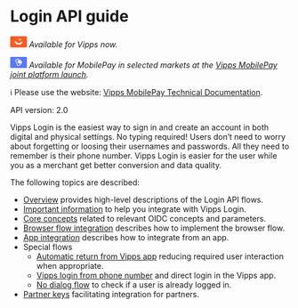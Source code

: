 <!-- START_METADATA
---
title: Login API guide
sidebar_label: API guide
sidebar_position: 30
description: Login API guide.
pagination_prev: Null
pagination_next: Null
---
END_METADATA -->

# Login API guide

![Vipps](../images/vipps.png) *Available for Vipps now.*

![MobilePay](../images/mp.png) *Available for MobilePay in selected markets at the [Vipps MobilePay joint platform launch](https://www.vippsmobilepay.com/#about).*

<!-- START_COMMENT -->
ℹ️ Please use the website:
[Vipps MobilePay Technical Documentation](https://developer.vippsmobilepay.com/docs/APIs/login-api).
<!-- END_COMMENT -->

API version: 2.0

Vipps Login is the easiest way to sign in and create an account in both digital and physical settings. No typing required! Users don’t need to worry about forgetting or loosing their usernames and passwords. All they need to remember is their phone number. Vipps Login is easier for the user while you as a merchant get better conversion and data quality.

The following topics are described:

* [Overview](overview.md) provides high-level descriptions of the Login API flows.
* [Important information](important-information.md) to help you integrate with Vipps Login.
* [Core concepts](core-concepts.md) related to relevant OIDC concepts and parameters.
* [Browser flow integration](integration.md) describes how to implement the browser flow.
* [App integration](app-integration.md) describes how to integrate from an app.
* Special flows
  * [Automatic return from Vipps app](flows/automatic-return.md) reducing required user interaction when appropriate.
  * [Vipps login from phone number](flows/phone-number-ciba-flows.md) and direct login in the Vipps app.
  * [No dialog flow](flows/no-dialog.md) to check if a user is already logged in.
* [Partner keys](partner-keys.md) facilitating integration for partners.
